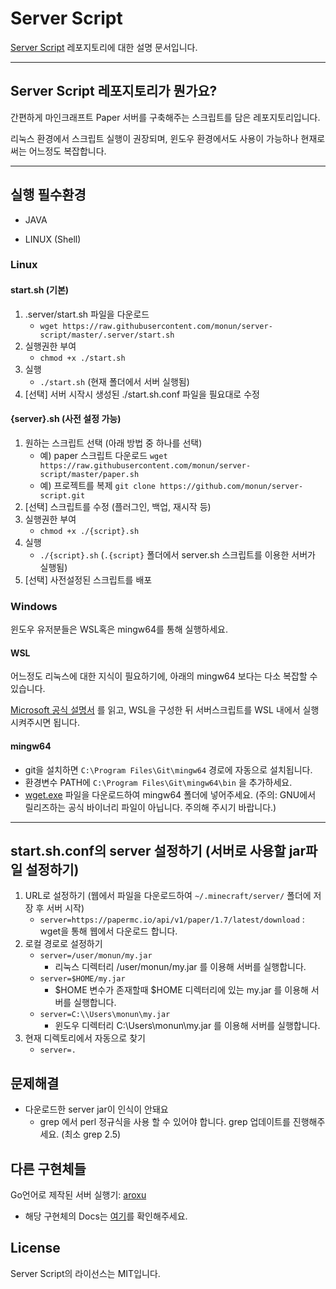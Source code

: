 # Server Script

[Server Script](https://github.com/monun/server-script) 레포지토리에 대한 설명 문서입니다.

---

## Server Script 레포지토리가 뭔가요?

간편하게 마인크래프트 Paper 서버를 구축해주는 스크립트를 담은 레포지토리입니다.

리눅스 환경에서 스크립트 실행이 권장되며, 윈도우 환경에서도 사용이 가능하나 현재로써는 어느정도 복잡합니다.

---

## 실행 필수환경

- JAVA

- LINUX (Shell)

### Linux

#### start.sh (기본)

1. .server/start.sh 파일을 다운로드
   * `wget https://raw.githubusercontent.com/monun/server-script/master/.server/start.sh`
2. 실행권한 부여
   * `chmod +x ./start.sh`
3. 실행 
   * `./start.sh` (현재 폴더에서 서버 실행됨)
4. [선택] 서버 시작시 생성된 ./start.sh.conf 파일을 필요대로 수정

#### {server}.sh (사전 설정 가능)

1. 원하는 스크립트 선택 (아래 방법 중 하나를 선택)
   * 예) paper 스크립트 다운로드 `wget https://raw.githubusercontent.com/monun/server-script/master/paper.sh`
   * 예) 프로젝트를 복제 `git clone https://github.com/monun/server-script.git`
2. [선택] 스크립트를 수정 (플러그인, 백업, 재시작 등)
3. 실행권한 부여
   * `chmod +x ./{script}.sh`
4. 실행
   * `./{script}.sh` (`.{script}` 폴더에서 server.sh 스크립트를 이용한 서버가 실행됨)
5. [선택] 사전설정된 스크립트를 배포

### Windows

윈도우 유저분들은 WSL혹은 mingw64를 통해 실행하세요.

#### WSL

어느정도 리눅스에 대한 지식이 필요하기에, 아래의 mingw64 보다는 다소 복잡할 수 있습니다.

[Microsoft 공식 설명서](https://docs.microsoft.com/ko-kr/windows/wsl/install-win10) 를 읽고, WSL을 구성한 뒤 서버스크립트를 WSL 내에서 실행시켜주시면 됩니다.

#### mingw64

* git을 설치하면 `C:\Program Files\Git\mingw64` 경로에 자동으로 설치됩니다.
* 환경변수 PATH에 `C:\Program Files\Git\mingw64\bin` 을 추가하세요.
* [wget.exe](https://eternallybored.org/misc/wget/) 파일을 다운로드하여 mingw64 폴더에 넣어주세요. (주의: GNU에서 릴리즈하는 공식 바이너리 파일이 아닙니다. 주의해 주시기 바랍니다.)

---

## start.sh.conf의 server 설정하기 (서버로 사용할 jar파일 설정하기)

1. URL로 설정하기 (웹에서 파일을 다운로드하여 `~/.minecraft/server/` 폴더에 저장 후 서버 시작)
   * `server=https://papermc.io/api/v1/paper/1.7/latest/download` : wget을 통해 웹에서 다운로드 합니다.
2. 로컬 경로로 설정하기
   * `server=/user/monun/my.jar`
     * 리눅스 디렉터리 /user/monun/my.jar 를 이용해 서버를 실행합니다.
   * `server=$HOME/my.jar`
     * $HOME 변수가 존재할때 $HOME 디렉터리에 있는 my.jar 를 이용해 서버를 실행합니다.
   * `server=C:\\Users\monun\my.jar`
     * 윈도우 디렉터리 C:\Users\monun\my.jar 를 이용해 서버를 실행합니다.
3. 현재 디렉토리에서 자동으로 찾기
   * `server=.`

## 문제해결

* 다운로드한 server jar이 인식이 안돼요
  * grep 에서 perl 정규식을 사용 할 수 있어야 합니다. grep 업데이트를 진행해주세요. (최소 grep 2.5)

## 다른 구현체들

Go언어로 제작된 서버 실행기: [aroxu](https://github.com/aroxu/server-script)

- 해당 구현체의 Docs는 [여기](./Server-Script-aroxu)를 확인해주세요.

## License
Server Script의 라이선스는 MIT입니다.